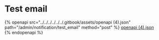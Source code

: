 # Test email

{% openapi src="../../../../../../.gitbook/assets/openapi (4).json" path="/admin/notification/test_email" method="post" %}
[openapi (4).json](<../../../../../../.gitbook/assets/openapi (4).json>)
{% endopenapi %}
